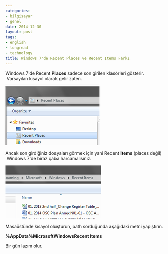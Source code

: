 ```yaml
---
categories:
- bilgisayar
- genel
date: 2014-12-30
layout: post
tags:
- english
- longread
- technology
title: Windows 7'de Recent Places ve Recent Items Farkı
---
```


Windows 7'de Recent **Places** sadece son girilen klasörleri gösterir.  Varsayılan kısayol olarak gelir zaten.

![image](/images/tumblr_inline_nheiu5zInZ1r4exmc.png)

Ancak son girdiğiniz dosyaları görmek için yani Recent **Items** (places değil)  Windows 7'de biraz çaba harcamalısınız. 

![image](/images/tumblr_inline_nheiubvvDu1r4exmc.png)

Masaüstünde kısayol oluşturun, path sorduğunda aşağıdaki metni yapıştırın.

**%AppData%MicrosoftWindowsRecent Items**

Bir gün lazım olur.
